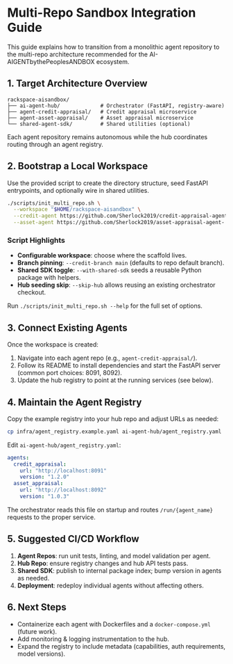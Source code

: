 # Multi-Repo Sandbox Integration Guide

This guide explains how to transition from a monolithic agent repository to the multi-repo architecture recommended for the AI-AIGENTbythePeoplesANDBOX ecosystem.

## 1. Target Architecture Overview
```
rackspace-aisandbox/
├── ai-agent-hub/             # Orchestrator (FastAPI, registry-aware)
├── agent-credit-appraisal/   # Credit appraisal microservice
├── agent-asset-appraisal/    # Asset appraisal microservice
└── shared-agent-sdk/         # Shared utilities (optional)
```

Each agent repository remains autonomous while the hub coordinates routing through an agent registry.

## 2. Bootstrap a Local Workspace
Use the provided script to create the directory structure, seed FastAPI entrypoints, and optionally wire in shared utilities.

```bash
./scripts/init_multi_repo.sh \
  --workspace "$HOME/rackspace-aisandbox" \
  --credit-agent https://github.com/Sherlock2019/credit-appraisal-agent-poc.git \
  --asset-agent https://github.com/Sherlock2019/asset-appraisal-agent-.git
```

### Script Highlights
- **Configurable workspace**: choose where the scaffold lives.
- **Branch pinning**: `--credit-branch main` (defaults to repo default branch).
- **Shared SDK toggle**: `--with-shared-sdk` seeds a reusable Python package with helpers.
- **Hub seeding skip**: `--skip-hub` allows reusing an existing orchestrator checkout.

Run `./scripts/init_multi_repo.sh --help` for the full set of options.

## 3. Connect Existing Agents
Once the workspace is created:
1. Navigate into each agent repo (e.g., `agent-credit-appraisal/`).
2. Follow its README to install dependencies and start the FastAPI server (common port choices: 8091, 8092).
3. Update the hub registry to point at the running services (see below).

## 4. Maintain the Agent Registry
Copy the example registry into your hub repo and adjust URLs as needed:

```bash
cp infra/agent_registry.example.yaml ai-agent-hub/agent_registry.yaml
```

Edit `ai-agent-hub/agent_registry.yaml`:

```yaml
agents:
  credit_appraisal:
    url: "http://localhost:8091"
    version: "1.2.0"
  asset_appraisal:
    url: "http://localhost:8092"
    version: "1.0.3"
```

The orchestrator reads this file on startup and routes `/run/{agent_name}` requests to the proper service.

## 5. Suggested CI/CD Workflow
1. **Agent Repos**: run unit tests, linting, and model validation per agent.
2. **Hub Repo**: ensure registry changes and hub API tests pass.
3. **Shared SDK**: publish to internal package index; bump version in agents as needed.
4. **Deployment**: redeploy individual agents without affecting others.

## 6. Next Steps
- Containerize each agent with Dockerfiles and a `docker-compose.yml` (future work).
- Add monitoring & logging instrumentation to the hub.
- Expand the registry to include metadata (capabilities, auth requirements, model versions).
